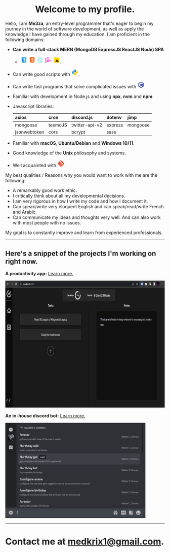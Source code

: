 <h1 align="center">Welcome to my profile.</h1>

Hello, I am **Me3za**, an entry-level programmer that's eager to begin my journey in the world of software development, as well as apply the knowledge I have gained through my education. I am proficient in the following domains:

- **Can write a full-stack MERN (MongoDB ExpressJS ReactJS Node) SPA**

  - <img height="22" alt="css3" src="./Skills Icons/css3.svg">
    <img height="22" alt="html5" src="./Skills Icons/html5.svg">
    <img height="22" alt="reactJS" src="./Skills Icons/reactjs.svg">
    <img height="22" alt="sass" src="./Skills Icons/sass.svg">
    <img height="22" alt="js" src="./Skills Icons/js.svg">.

- Can write good scripts with <img height="22" alt="python" src="./Skills Icons/python.svg">.
- Can write fast programs that solve complicated issues with <img height="22" alt="c" src="./Skills Icons/c.svg">.
- Familiar with development in Node.js and using **npx**, **nvm** and **npm**.
- Javascript libraries:

  | axios        | cron    | discord.js     | dotenv  | jimp     |
  | ------------ | ------- | -------------- | ------- | -------- |
  | mongoose     | teemoJS | twitter-api-v2 | express | mongoose |
  | jsonwebtoken | cors    | bcrypt         | sass    |          |

- Familiar with **macOS**, **Ubuntu/Debian** and **Windows 10/11**.
- Good knowledge of the **Unix** philosophy and systems.
- Well acquainted with <img height="22" alt="reactJS" src="./Skills Icons/git.svg">.

My best qualities / Reasons why you would want to work with me are the following:

- A remarkably good work ethic.
- I critically think about all my developmental decisions.
- I am very rigorous in how I write my code and how I document it.
- Can speak/write very eloquent English and can speak/read/write French and Arabic.
- Can communicate my ideas and thoughts very well. And can also work with most people with no issues.

My goal is to constantly improve and learn from experienced professionals.

---

## **Here's a snippet of the projects I'm working on right now.**

**A productivity app:** [Learn more.](https://github.com/me3zaAKAgoat/dtb)

<img height="400" alt="Digital Task Board" src="./Screenshot_20230112_002638.png">

**An in-house discord bot:** [Learn more.](https://github.com/me3zaAKAgoat/Walter-Bot)

<img height="300" alt="Digital Task Board" src="./Screenshot_20230112_003042.png">

---

# Contact me at medkrix1@gmail.com.
